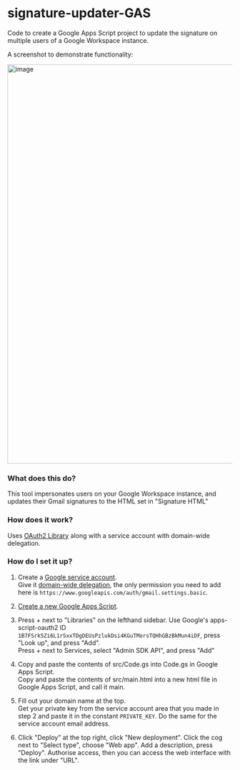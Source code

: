 # signature-updater-GAS
Code to create a Google Apps Script project to update the signature on multiple users of a Google Workspace instance.

A screenshot to demonstrate functionality:

<img width="894" alt="image" src="https://user-images.githubusercontent.com/41591830/234241628-7fab73bd-2d45-4104-8eb8-5ef2435597f6.png">

### What does this do?

This tool impersonates users on your Google Workspace instance, and updates their Gmail signatures to the HTML set in "Signature HTML"

### How does it work?

Uses [OAuth2 Library](https://github.com/googleworkspace/apps-script-oauth2) along with a service account with domain-wide delegation.

### How do I set it up?

1. Create a [Google service account](https://apps.google.com/supportwidget/articlehome?hl=en&article_url=https%3A%2F%2Fsupport.google.com%2Fa%2Fanswer%2F7378726%3Fhl%3Den&assistant_id=generic-unu&product_context=7378726&product_name=UnuFlow&trigger_context=a).  
Give it [domain-wide delegation](https://developers.google.com/identity/protocols/oauth2/service-account#delegatingauthority), the only permission you need to add here is `https://www.googleapis.com/auth/gmail.settings.basic`.

2. [Create a new Google Apps Script](https://script.google.com/home/projects/create).

3. Press + next to "Libraries" on the lefthand sidebar. Use Google's apps-script-oauth2 ID `1B7FSrk5Zi6L1rSxxTDgDEUsPzlukDsi4KGuTMorsTQHhGBzBkMun4iDF`, press "Look up", and press "Add".  
Press + next to Services, select "Admin SDK API", and press "Add"

4. Copy and paste the contents of src/Code.gs into Code.gs in Google Apps Script.  
Copy and paste the contents of src/main.html into a new html file in Google Apps Script, and call it main. 

5. Fill out your domain name at the top.  
Get your private key from the service account area that you made in step 2 and paste it in the constant `PRIVATE_KEY`. Do the same for the service account email address. 

6. Click "Deploy" at the top right, click "New deployment". Click the cog next to "Select type", choose "Web app". Add a description, press "Deploy". Authorise access, then you can access the web interface with the link under "URL".
